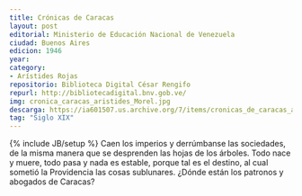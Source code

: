 ```yaml
---
title: Crónicas de Caracas
layout: post
editorial: Ministerio de Educación Nacional de Venezuela
ciudad: Buenos Aires
edicion: 1946
year:
category:
- Arístides Rojas
repositorio: Biblioteca Digital César Rengifo
repurl: http://bibliotecadigital.bnv.gob.ve/
img: cronica_caracas_aristides_Morel.jpg
descarga: https://ia601507.us.archive.org/7/items/cronicas_de_caracas_aristides_rojas/cronicas_de_caracas_aristides_rojas.pdf
tag: "Siglo XIX"
---
```

{% include JB/setup %}
Caen los imperios y derrúmbanse las sociedades, de la misma manera que se desprenden las hojas de los árboles. Todo nace y muere, todo pasa y nada es estable, porque tal es el destino, al cual sometió la Providencia las cosas sublunares.
¿Dónde están los patronos y abogados de Caracas?
